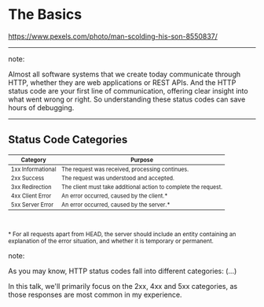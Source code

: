 <!-- .slide: data-background="img/background/teen-not-listening.jpg" data-background-color="black" data-background-opacity="0.4" -->

# The Basics <!-- .element class="stroke" -->

<https://www.pexels.com/photo/man-scolding-his-son-8550837/> <!-- .element: class="attribution" -->

---

<!-- .slide: class="basic-http-flow" data-background-size="contain" -->

note:

Almost all software systems that we create today communicate through HTTP, whether they are web applications or REST APIs.
And the HTTP status code are your first line of communication, offering clear insight into what went wrong or right.
So understanding these status codes can save hours of debugging.

---

## Status Code Categories


<table style="font-size: 80%">
    <thead>
        <tr>
            <th>Category</th>
            <th>Purpose</th>
        </tr>
    </thead>
    <tbody>
        <tr class="fragment">
            <td><span class="badge informational">1xx Informational</span></td>
            <td>The request was received, processing continues.</td>
        </tr>
        <tr class="fragment">
            <td><span class="badge success">2xx Success</span></td>
            <td>The request was understood and accepted.</td>
        </tr>
        <tr class="fragment">
            <td><span class="badge redirection">3xx Redirection</span></td>
            <td>The client must take additional action to complete the request.</td>
        </tr>
        <tr class="fragment">
            <td><span class="badge client-error">4xx Client Error</span></td>
            <td>An error occurred, caused by the client.*</td>
        </tr>
        <tr class="fragment">
            <td><span class="badge server-error">5xx Server Error</span></td>
            <td>An error occurred, caused by the server.*</td>
        </tr>
    </tbody>
</table>

<br/>

<small class="fragment">* For all requests apart from <span class="monospaced head">HEAD</span>, the server should include an entity containing an explanation of the error situation, and whether it is temporary or permanent.</small>

note:

As you may know, HTTP status codes fall into different categories: 
(...)

In this talk, we'll primarily focus on the 2xx, 4xx and 5xx categories, as those responses are most common in my experience.
